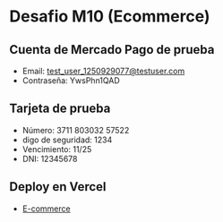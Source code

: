 # Desafio M10 (Ecommerce)

## Cuenta de Mercado Pago de prueba

- Email: test_user_1250929077@testuser.com
- Contraseña: YwsPhn1QAD

## Tarjeta de prueba

- Número: 3711 803032 57522
- digo de seguridad: 1234
- Vencimiento: 11/25
- DNI: 12345678

## Deploy en Vercel

- [E-commerce](https://desafio-m10-weld.vercel.app/)
